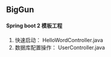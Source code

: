 BigGun
-
#### Spring boot 2 模板工程


1. 快速启动： HelloWordController.java
2. 数据库配置操作： UserController.java
